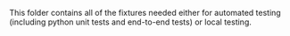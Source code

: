 This folder contains all of the fixtures needed either for automated testing (including python unit tests and end-to-end tests) or local testing.
